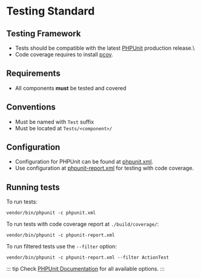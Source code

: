 # Testing Standard

## Testing Framework

* Tests should be compatible with the latest [PHPUnit](https://phpunit.de/) production release.\
* Code coverage requires to install [pcov](https://github.com/krakjoe/pcov).

## Requirements

* All components **must** be tested and covered

## Conventions

* Must be named with `Test` suffix
* Must be located at `Tests/<component>/`

## Configuration

* Configuration for PHPUnit can be found at [phpunit.xml](https://github.com/chevere/chevere/blob/main/phpunit.xml).
* Use configuration at [phpunit-report.xml](https://github.com/chevere/chevere/blob/main/phpunit-report.xml) for testing with code coverage.

## Running tests

To run tests:

```shell
vendor/bin/phpunit -c phpunit.xml
```

To run tests with code coverage report at `./build/coverage/`:

```shell
vendor/bin/phpunit -c phpunit-report.xml
```

To run filtered tests use the `--filter` option:

```shell
vendor/bin/phpunit -c phpunit-report.xml --filter ActionTest
```

::: tip
Check [PHPUnit Documentation](https://phpunit.de/documentation.html) for all available options.
:::
